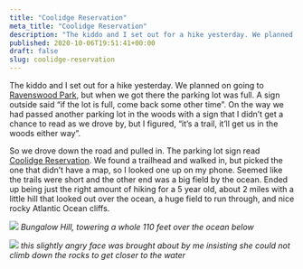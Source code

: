 ```yaml
---
title: "Coolidge Reservation"
meta_title: "Coolidge Reservation"
description: "The kiddo and I set out for a hike yesterday. We planned on going to Ravenswood Park, but when we got there the parking lot was full. A sign outside said “if the lot is full, come back some other time”. On the way we had passed another parking lot in the woods with a sign that I didn’t get a chance to read as we drove by, but I figured, “it’s a trail, it’ll get us in the woods either way”."
published: 2020-10-06T19:51:41+00:00
draft: false
slug: coolidge-reservation
---
```


The kiddo and I set out for a hike yesterday. We planned on going to [Ravenswood Park](https://thetrustees.org/place/ravenswood-park/), but when we got there the parking lot was full. A sign outside said “if the lot is full, come back some other time”. On the way we had passed another parking lot in the woods with a sign that I didn’t get a chance to read as we drove by, but I figured, “it’s a trail, it’ll get us in the woods either way”.

So we drove down the road and pulled in. The parking lot sign read [Coolidge Reservation](https://thetrustees.org/place/coolidge-reservation/). We found a trailhead and walked in, but picked the one that didn’t have a map, so I looked one up on my phone. Seemed like the trails were short and the other end was a big field by the ocean. Ended up being just the right amount of hiking for a 5 year old, about 2 miles with a little hill that looked out over the ocean, a huge field to run through, and nice rocky Atlantic Ocean cliffs.

![](/assets/images/2020/27AECD59-108B-424E-A0B1-405726C08F4F_1_105_c.jpeg)
_Bungalow Hill, towering a whole 110 feet over the ocean below_

![](/assets/images/2020/IMG_4088.jpeg)
_this slightly angry face was brought about by me insisting she could not climb down the rocks to get closer to the water_
